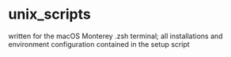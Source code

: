 # unix_scripts
written for the macOS Monterey .zsh terminal; all installations and environment configuration contained in the setup script
